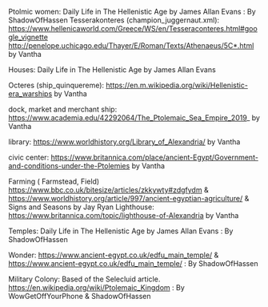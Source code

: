 Ptolmic women: Daily Life in The Hellenistic Age by James Allan Evans : By ShadowOfHassen
Tesserakonteres (champion_juggernaut.xml):
https://www.hellenicaworld.com/Greece/WS/en/Tesseraconteres.html#google_vignette http://penelope.uchicago.edu/Thayer/E/Roman/Texts/Athenaeus/5C*.html
by Vantha

Houses: Daily Life in The Hellenistic Age by James Allan Evans

Octeres (ship_quinquereme):
https://en.m.wikipedia.org/wiki/Hellenistic-era_warships
by Vantha

dock, market and merchant ship:
https://www.academia.edu/42292064/The_Ptolemaic_Sea_Empire_2019_
by Vantha

library: https://www.worldhistory.org/Library_of_Alexandria/ by Vantha

civic center:
https://www.britannica.com/place/ancient-Egypt/Government-and-conditions-under-the-Ptolemies
by Vantha

Farming ( Farmstead, Field) https://www.bbc.co.uk/bitesize/articles/zkkywty#zdgfydm & https://www.worldhistory.org/article/997/ancient-egyptian-agriculture/ & Signs and Seasons by Jay Ryan
Lighthouse: https://www.britannica.com/topic/lighthouse-of-Alexandria  by Vantha

Temples: Daily Life in The Hellenistic Age by James Allan Evans : By ShadowOfHassen

Wonder: https://www.ancient-egypt.co.uk/edfu_main_temple/ & https://www.ancient-egypt.co.uk/edfu_main_temple/ : By ShadowOfHassen

Military Colony: Based of the Selecluid article. https://en.wikipedia.org/wiki/Ptolemaic_Kingdom : By WowGetOffYourPhone & ShadowOfHassen

